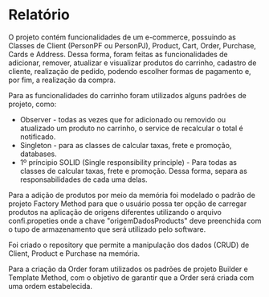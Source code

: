 #  Relatório

O projeto contém funcionalidades de um e-commerce, possuindo as Classes de Client (PersonPF ou PersonPJ), Product, Cart, Order, Purchase, Cards e Address.
Dessa forma, foram feitas as funcionalidades de adicionar, remover, atualizar e visualizar produtos do carrinho, cadastro de cliente, realização de pedido, podendo escolher
formas de pagamento e, por fim, a realização da compra.

Para as funcionalidades do carrinho foram utilizados alguns padrões de projeto, como: 

* Observer - todas as vezes que for adicionado ou removido ou atualizado um produto no carrinho, o service de recalcular o total é notificado. 
* Singleton - para as classes de calcular taxas, frete e promoção, databases.
* 1º príncipio SOLID (Single responsibility principle) - Para todas as classes de calcular taxas, frete e promoção. Dessa forma, separa as responsabilidades
de cada uma delas.


Para a adição de produtos por meio da memória foi modelado o padrão de projeto Factory Method para que o usuário possa ter opção de
carregar produtos na aplicação de origens diferentes utilizando o arquivo confi.propeties onde a chave "origemDadosProducts" deve preenchida com o tupo de armazenamento que será utilizado pelo software.

Foi criado o repository que permite a manipulação dos dados (CRUD) de Client, Product e Purchase na memória.

Para a criação da Order foram utilizados os padrões de projeto Builder e Template Method, com o objetivo de garantir que a Order será criada com uma ordem estabelecida.
